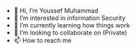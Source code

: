- 👋 Hi, I’m Youssef Muhammad 
- 👀 I’m interested in information Security 
- 🌱 I’m currently learning how things work
- 💞️ I’m looking to collaborate on (Private)
- 📫 How to reach me 
